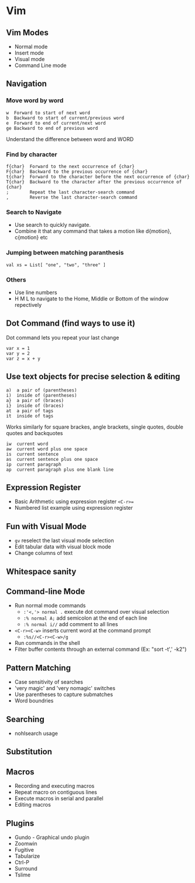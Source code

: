 # Vim

## Vim Modes

  * Normal mode
  * Insert mode
  * Visual mode
  * Command Line mode

## Navigation

### Move word by word

    w  Forward to start of next word
    b  Backward to start of current/previous word
    e  Forward to end of current/next word
    ge Backward to end of previous word

Understand the difference between word and WORD

### Find by character

    f{char}  Forward to the next occurrence of {char}
    F{char}  Backward to the previous occurrence of {char}
    t{char}  Forward to the character before the next occurrence of {char}
    T{char}  Backward to the character after the previous occurrence of {char}
    ;        Repeat the last character-search command
    ,        Reverse the last character-search command

### Search to Navigate

  * Use search to quickly navigate.
  * Combine it that any command that takes a motion like d{motion}, c{motion} etc

### Jumping between matching paranthesis

    val xs = List[ "one", "two", "three" ]

### Others

  * Use line numbers
  * H M L to navigate to the Home, Middle or Bottom of the window repectively

## Dot Command (find ways to use it)

Dot command lets you repeat your last change

    var x = 1
    var y = 2
    var z = x + y

## Use text objects for precise selection & editing

    a)  a pair of (parentheses)
    i)  inside of (parentheses)
    a}  a pair of (braces)
    i}  inside of (braces)
    at  a pair of tags
    it  inside of tags

Works similarly for square brackes, angle brackets, single quotes, double quotes and backquotes

    iw  current word
    aw  current word plus one space
    is  current sentence
    as  current sentence plus one space
    ip  current paragraph
    ap  current paragraph plus one blank line

## Expression Register

  * Basic Arithmetic using expression register `<C-r>=`
  * Numbered list example using expression register

## Fun with Visual Mode

  * `gv` reselect the last visual mode selection
  * Edit tabular data with visual block mode
  * Change columns of text

## Whitespace sanity

## Command-line Mode

  * Run normal mode commands
    - `:'<,'> normal .` execute dot command over visual selection
    - `:% normal A;` add semicolon at the end of each line
    - `:% normal i//` add comment to all lines
  * `<C-r><C-w>` inserts current word at the command prompt
    - `:%s//<C-r><C-w>/g`
  * Run commands in the shell
  * Filter buffer contents through an external command (Ex: "sort -t',' -k2")

## Pattern Matching

  * Case sensitivity of searches
  * 'very magic' and 'very nomagic' switches
  * Use parentheses to capture submatches
  * Word boundries

## Searching

  * nohlsearch usage

## Substitution

## Macros

  * Recording and executing macros
  * Repeat macro on contiguous lines
  * Execute macros in serial and parallel
  * Editing macros

## Plugins

  * Gundo - Graphical undo plugin
  * Zoomwin
  * Fugitive
  * Tabularize
  * Ctrl-P
  * Surround
  * Tslime


